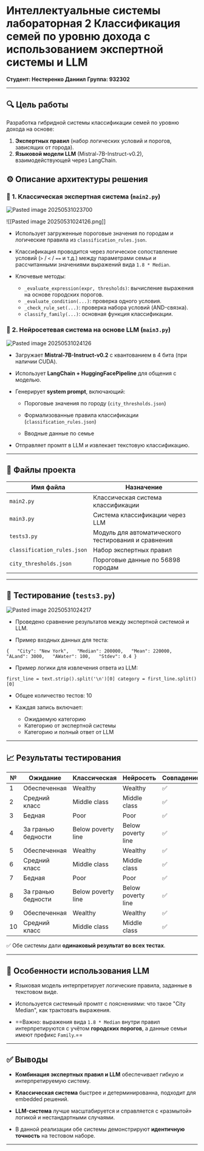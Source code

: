 # Интеллектуальные системы лабораторная 2 Классификация семей по уровню дохода с использованием экспертной системы и LLM


**Студент: Нестеренко Даниил**
**Группа: 932302**

---
## 🔍 **Цель работы**

Разработка гибридной системы классификации семей по уровню дохода на основе:

1. **Экспертных правил** (набор логических условий и порогов, зависящих от города).
2. **Языковой модели LLM** (Mistral-7B-Instruct-v0.2), взаимодействующей через LangChain.

## ⚙️ **Описание архитектуры решения**


### 🔹 **1. Классическая экспертная система (`main2.py`)**
![Pasted image 20250531023700](https://github.com/user-attachments/assets/0ea7b58b-bd09-4ae3-8f08-c2067b281ad8)

![[Pasted image 20250531024126.png]]
- Использует загруженные пороговые значения по городам и логические правила из `classification_rules.json`.
    
- Классификация проводится через логическое сопоставление условий (`>` / `<` / `==` и т.д.) между параметрами семьи и рассчитанными значениями выражений вида `1.8 * Median`.
    
- Ключевые методы:
    
    - `_evaluate_expression(expr, thresholds)`: вычисление выражения на основе городских порогов.
    - `_evaluate_condition(...)`: проверка одного условия.
    - `_check_rule_set(...)`: проверка набора условий (AND-связка).
    - `classify_family(...)`: основная функция классификации.

### 🔹 **2. Нейросетевая система на основе LLM (`main3.py`)**

![Pasted image 20250531024126](https://github.com/user-attachments/assets/02f87c9b-a155-47a4-bf6f-72d70e310d46)

- Загружает **Mistral-7B-Instruct-v0.2** с квантованием в 4 бита (при наличии CUDA).
    
- Использует **LangChain + HuggingFacePipeline** для общения с моделью.
    
- Генерирует **system prompt**, включающий:
    
    - Пороговые значения по городу (`city_thresholds.json`)
        
    - Формализованные правила классификации (`classification_rules.json`)
        
    - Вводные данные по семье
        
- Отправляет промпт в LLM и извлекает текстовую классификацию.

---

## 📁 **Файлы проекта**

|Имя файла|Назначение|
|---|---|
|`main2.py`|Классическая система классификации|
|`main3.py`|Система классификации через LLM|
|`tests3.py`|Модуль для автоматического тестирования и сравнения|
|`classification_rules.json`|Набор экспертных правил|
|`city_thresholds.json`|Пороговые данные по 56898 городам|

---

## 🧪 **Тестирование (`tests3.py`)**

![Pasted image 20250531024217](https://github.com/user-attachments/assets/029e7be9-10fe-4444-bd81-64bd390d1268)

- Проведено сравнение результатов между экспертной системой и LLM.
    
- Пример входных данных для теста:

`{   "City": "New York",   "Median": 200000,   "Mean": 220000,   "ALand": 3000,   "AWater": 100,   "Stdev": 0.4 }`

- Пример логики для извлечения ответа из LLM:

`first_line = text.strip().split('\n')[0] category = first_line.split()[0]`

- Общее количество тестов: 10
    
- Каждая запись включает:
    - Ожидаемую категорию
    - Категорию от экспертной системы
    - Категорию и полный ответ от LLM


---

## 📈 **Результаты тестирования**

| №   | Ожидание           | Классическая       | Нейросеть          | Совпадение |
| --- | ------------------ | ------------------ | ------------------ | ---------- |
| 1   | Обеспеченная       | Wealthy            | Wealthy            | ✅          |
| 2   | Средний класс      | Middle class       | Middle class       | ✅          |
| 3   | Бедная             | Poor               | Poor               | ✅          |
| 4   | За гранью бедности | Below poverty line | Below poverty line | ✅          |
| 5   | Обеспеченная       | Wealthy            | Wealthy            | ✅          |
| 6   | Средний класс      | Middle class       | Middle class       | ✅          |
| 7   | Бедная             | Poor               | Poor               | ✅          |
| 8   | За гранью бедности | Below poverty line | Below poverty line | ✅          |
| 9   | Обеспеченная       | Wealthy            | Wealthy            | ✅          |
| 10  | Средний класс      | Middle class       | Middle class       | ✅          |

✅ Обе системы дали **одинаковый результат во всех тестах**.

---

## 🧠 **Особенности использования LLM**

- Языковая модель интерпретирует логические правила, заданные в текстовом виде.
    
- Используется системный промпт с пояснениями: что такое "City Median", как трактовать выражения.
    
- ==Важно: выражения вида `1.8 * Median` внутри правил интерпретируются с учётом **городских порогов**, а данные семьи имеют префикс `Family`.==

---

## ✅ **Выводы**

- **Комбинация экспертных правил и LLM** обеспечивает гибкую и интерпретируемую систему.
    
- **Классическая система** быстрее и детерминированна, подходит для embedded решений.
    
- **LLM-система** лучше масштабируется и справляется с «размытой» логикой и нестандартными случаями.
    
- В данной реализации обе системы демонстрируют **идентичную точность** на тестовом наборе.
    

---
